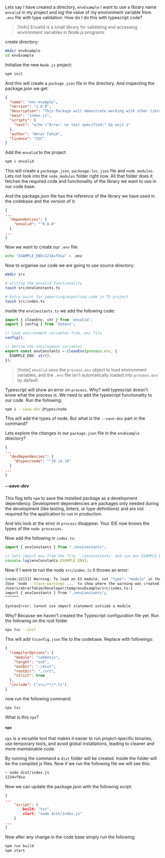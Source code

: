 Lets say I have created a directory, `envExample` I want to use a library name `envalid` in my project and *log* the value of my environment variable from `.env` file with type validation. How do I do this with typescript code?

> [!info] Envalid is a small library for validating and accessing environment variables in Node.js programs

create directory:
```bash
mkdir envExample
cd envExample
```

Initialise the new `Node.js` project:
```bash
npm init
```

And this will create a `package.json` file in the directory. And inspecting the package.json we get:
```json
{
  "name": "env-example",
  "version": "1.0.0",
  "description": "This Package will demostrate working with other library in Typescript",
  "main": "index.js",
  "scripts": {
    "test": "echo \"Error: no test specified\" && exit 1"
  },
  "author": "Abrar Fahim",
  "license": "ISC"
}
```

Add the `envalid` to the project 
```bash
npm i envalid
```

This will create a `packeage.json`, `packeage-loc.json` file and `node_modules`. Lets not look into the `node_modules` folder right now. All that folder does it fetches the required code and functionality of the library we want to use in our code base.

And the package.json file has the reference of the library we have used in the codebase and the version of it:
```json
{
...
  "dependencies": {
    "envalid": "^8.0.0"
  }
...
}
```

Now we want to create our `.env` file:
```bash
echo "EXAMPLE_ENV=1234vfdsa" > .env
```

Now to organise our code we are going to use source directory:
```bash
mkdir src

# writing the envalid functionality 
touch src/envConstants.ts

# Entry point for importing/exporting code in TS project
touch src/index.ts
```

inside the `envConstants.ts` we add the following code:
```ts
import { cleanEnv, str } from 'envalid';
import { config } from 'dotenv';

// Load environment variables from .env file
config();

// Define the environment variables
export const envConstants = cleanEnv(process.env, {
  EXAMPLE_ENV: str(),
});
```

> [!note]  `envalid` uses the `process.env` object to load environment variables, and the `.env` file isn't automatically loaded into `process.env` by default.

Typescript will show an error on `process`. Why? well typescript doesn't know what the process is. We need to add the typescript functionality to our code. Run the following:

```bash
npm i --save-dev @types/node
```
This will add the types of node. But what is the `--save-dev` part in the command?

Lets explore the changes in our `package.json` file in the `envExample` directory?
```json
{
...
  "devDependencies": {
    "@types/node": "^20.14.10"
  }
...
}
```

##### --save-dev
This flag tells `npm` to save the installed package as a development dependency. Development dependencies are packages only needed during the development (like testing, linters, or type definitions) and are not required for the application to run in production.

And lets look at the error in `process` disappear. Your IDE now knows the types of the `node processes`.

Now add the following in `index.ts`:
```ts
import { envConstants } from "./envConstants";

// lets import env from the file './envConstants' and use env.EXAMPLE_ENV
console.log(envConstants.EXAMPLE_ENV);
```

Now if I were to run the node `src/index.ts` it throws an error:
```bash
(node:22113) Warning: To load an ES module, set "type": "module" in the package.json or use the .mjs extension.
(Use `node --trace-warnings ...` to show where the warning was created)
/Users/abrarfahim/Developer/temp/envExample/src/index.ts:1
import { envConstants } from "./envConstants";
^^^^^^

SyntaxError: Cannot use import statement outside a module
```

Why? Because we haven't created the Typescript configuration file yet. Run the following on the root folder
```bash
npx tsc --init
```

This will add `tsconfig.json` file to the codebase. Replace with followings:
```json
{
  "compilerOptions": {
    "module": "commonjs",
    "target": "es6",
    "outDir": "./dist",
    "rootDir": "./src",
    "strict": true
  },
  "include": ["src/**/*.ts"]
}
```

now run the following command:
```bash
npx tsc
```

What is this `npx`?
#### `npx`
`npx` is a versatile tool that makes it easier to run project-specific binaries, use temporary tools, and avoid global installations, leading to cleaner and more maintainable code.

By running the command a `dist` folder will be created. Inside the folder will be the compiled js files. Now if we run the following file we will see this:

```bash
> node dist/index.js
1234vfdsa
```

Now we can update the package.json with the following script:
```json
{
...
	"script": {
		build: "tsc",
		start: "node dist/index.js"
	}
...
}
```

Now after any change in the code base simply run the following:
```bash
npm run build
npm start
```
